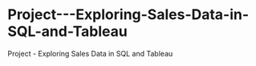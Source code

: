 # Project---Exploring-Sales-Data-in-SQL-and-Tableau
Project - Exploring Sales Data in SQL and Tableau
